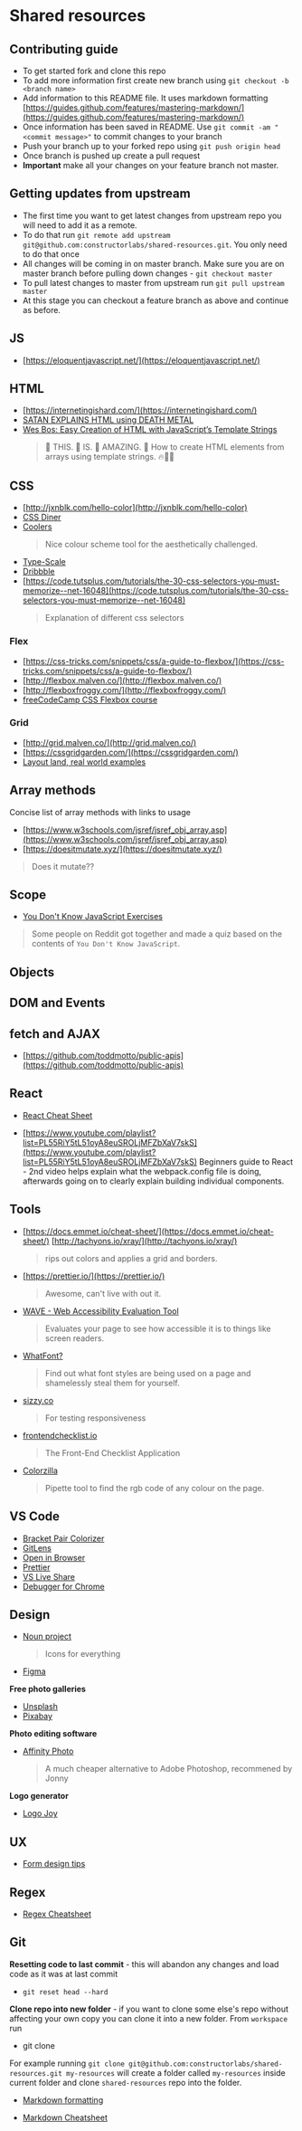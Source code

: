 # Shared resources

## Contributing guide

- To get started fork and clone this repo
- To add more information first create new branch using `git checkout -b <branch name>`
- Add information to this README file. It uses markdown formatting [https://guides.github.com/features/mastering-markdown/](https://guides.github.com/features/mastering-markdown/)
- Once information has been saved in README. Use `git commit -am "<commit message>"` to commit changes to your branch
- Push your branch up to your forked repo using `git push origin head`
- Once branch is pushed up create a pull request
- **Important** make all your changes on your feature branch not master.

## Getting updates from upstream

- The first time you want to get latest changes from upstream repo you will need to add it as a remote.
- To do that run `git remote add upstream git@github.com:constructorlabs/shared-resources.git`. You only need to do that once
- All changes will be coming in on master branch. Make sure you are on master branch before pulling down changes - `git checkout master`
- To pull latest changes to master from upstream run `git pull upstream master`
- At this stage you can checkout a feature branch as above and continue as before.

## JS

- [https://eloquentjavascript.net/](https://eloquentjavascript.net/)

## HTML

- [https://internetingishard.com/](https://internetingishard.com/)
- [SATAN EXPLAINS HTML using DEATH METAL](https://www.youtube.com/watch?v=27dnddCq5gc)
- [Wes Bos: Easy Creation of HTML with JavaScript’s Template Strings](https://wesbos.com/template-strings-html/)
  > 👏 THIS. 👏 IS. 👏 AMAZING. 👏 How to create HTML elements from arrays using template strings. 🔥💯💪

## CSS

- [http://jxnblk.com/hello-color](http://jxnblk.com/hello-color)
- [CSS Diner](https://flukeout.github.io/)
- [Coolers](https://coolors.co/)
  > Nice colour scheme tool for the aesthetically challenged.
- [Type-Scale](https://type-scale.com/)
- [Dribbble](https://dribbble.com/)
- [https://code.tutsplus.com/tutorials/the-30-css-selectors-you-must-memorize--net-16048](https://code.tutsplus.com/tutorials/the-30-css-selectors-you-must-memorize--net-16048)
  > Explanation of different css selectors

### Flex

- [https://css-tricks.com/snippets/css/a-guide-to-flexbox/](https://css-tricks.com/snippets/css/a-guide-to-flexbox/)
- [http://flexbox.malven.co/](http://flexbox.malven.co/)
- [http://flexboxfroggy.com/](http://flexboxfroggy.com/)
- [freeCodeCamp CSS Flexbox course](https://www.youtube.com/watch?v=-Wlt8NRtOpo&t=2078s)

### Grid

- [http://grid.malven.co/](http://grid.malven.co/)
- [https://cssgridgarden.com/](https://cssgridgarden.com/)
- [Layout land, real world examples](https://www.youtube.com/watch?v=FEnRpy9Xfes&list=PLbSquHt1VCf1x_-1ytlVMT0AMwADlWtc1)

## Array methods

Concise list of array methods with links to usage

- [https://www.w3schools.com/jsref/jsref_obj_array.asp](https://www.w3schools.com/jsref/jsref_obj_array.asp)
- [https://doesitmutate.xyz/](https://doesitmutate.xyz/)

> Does it mutate??

## Scope

- [You Don't Know JavaScript Exercises](https://ydkjs-exercises.com/scope-closures/ch1/q1)

> Some people on Reddit got together and made a quiz based on the contents of `You Don't Know JavaScript`.

## Objects

## DOM and Events

## fetch and AJAX

- [https://github.com/toddmotto/public-apis](https://github.com/toddmotto/public-apis)

## React

- [React Cheat Sheet](http://www.developer-cheatsheets.com/react)

- [https://www.youtube.com/playlist?list=PL55RiY5tL51oyA8euSROLjMFZbXaV7skS](https://www.youtube.com/playlist?list=PL55RiY5tL51oyA8euSROLjMFZbXaV7skS) Beginners guide to React - 2nd video helps explain what the webpack.config file is doing, afterwards going on to clearly explain building individual components.

## Tools

- [https://docs.emmet.io/cheat-sheet/](https://docs.emmet.io/cheat-sheet/)
  [http://tachyons.io/xray/](http://tachyons.io/xray/)

  > rips out colors and applies a grid and borders.

- [https://prettier.io/](https://prettier.io/)

  > Awesome, can't live with out it.

- [WAVE - Web Accessibility Evaluation Tool](https://wave.webaim.org/)

  > Evaluates your page to see how accessible it is to things like screen readers.

- [WhatFont?](https://chrome.google.com/webstore/detail/whatfont/jabopobgcpjmedljpbcaablpmlmfcogm?hl=en)

  > Find out what font styles are being used on a page and shamelessly steal them for yourself.

- [sizzy.co](https://sizzy.co)

  > For testing responsiveness

- [frontendchecklist.io](https://frontendchecklist.io/)

  > The Front-End Checklist Application

- [Colorzilla](https://chrome.google.com/webstore/detail/colorzilla/bhlhnicpbhignbdhedgjhgdocnmhomnp?hl=en)
  > Pipette tool to find the rgb code of any colour on the page.

## VS Code

- [Bracket Pair Colorizer](https://marketplace.visualstudio.com/items?itemName=CoenraadS.bracket-pair-colorizer)
- [GitLens](https://marketplace.visualstudio.com/items?itemName=eamodio.gitlens)
- [Open in Browser](https://marketplace.visualstudio.com/items?itemName=techer.open-in-browser)
- [Prettier](https://marketplace.visualstudio.com/items?itemName=esbenp.prettier-vscode)
- [VS Live Share](https://marketplace.visualstudio.com/items?itemName=MS-vsliveshare.vsliveshare)
- [Debugger for Chrome ](https://marketplace.visualstudio.com/items?itemName=msjsdiag.debugger-for-chrome)

## Design

- [Noun project](https://thenounproject.com/)

  > Icons for everything

- [Figma](https://www.figma.com)

**Free photo galleries**

- [Unsplash](https://unsplash.com)
- [Pixabay](https://pixabay.com)

**Photo editing software**

- [Affinity Photo](https://affinity.serif.com/en-gb/photo/desktop/)
  > A much cheaper alternative to Adobe Photoshop, recommened by Jonny

**Logo generator**

- [Logo Joy](https://logojoy.com/explore)

## UX

- [Form design tips](https://uxdesign.cc/design-better-forms-96fadca0f49c)

## Regex

- [Regex Cheatsheet](https://medium.com/factory-mind/regex-tutorial-a-simple-cheatsheet-by-examples-649dc1c3f285)

## Git

**Resetting code to last commit** - this will abandon any changes and load code as it was at last commit

- `git reset head --hard`

**Clone repo into new folder** - if you want to clone some else's repo without affecting your own copy you can clone it into a new folder. From `workspace` run

- git clone <clone url> <folder name>

For example running `git clone git@github.com:constructorlabs/shared-resources.git my-resources` will create a folder called `my-resources` inside current folder and clone `shared-resources` repo into the folder.

- [Markdown formatting](https://guides.github.com/features/mastering-markdown/)

- [Markdown Cheatsheet](https://github.com/adam-p/markdown-here/wiki/Markdown-Cheatsheet)
